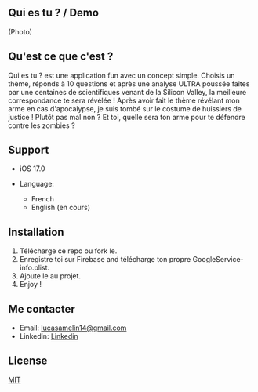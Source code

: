 ## Qui es tu ? / Demo

(Photo)

## Qu'est ce que c'est ? 
Qui es tu ? est une application fun avec un concept simple. Choisis un thème, réponds à 10 questions et après une analyse ULTRA poussée faites par une centaines de scientifiques venant de la Silicon Valley, la meilleure correspondance te sera révélée !
Après avoir fait le thème révélant mon arme en cas d'apocalypse, je suis tombé sur le costume de huissiers de justice ! Plutôt pas mal non ? Et toi, quelle sera ton arme pour te défendre contre les zombies ?

## Support
* iOS 17.0

* Language: 
     - French
     - English (en cours)

## Installation
1. Télécharge ce repo ou fork le.
2. Enregistre toi sur Firebase and télécharge ton propre GoogleService-info.plist.
3. Ajoute le au projet.
4. Enjoy !

## Me contacter
- Email: lucasamelin14@gmail.com
- Linkedin: <a href="https://www.linkedin.com/in/lucas-amelin-3b8b85190/">Linkedin</a>

## License
[MIT](https://choosealicense.com/licenses/mit/)
